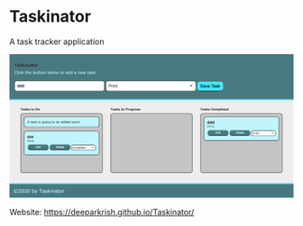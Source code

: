 # Taskinator
A task  tracker application

![image](https://github.com/Deeparkrish/Taskinator/blob/main/assets/img/screencapture-file-Users-deepakrishnan-Mycode-projects-Taskinator-Taskinator-index-html-2021-05-24-16_03_36.png)

Website:
https://deeparkrish.github.io/Taskinator/
